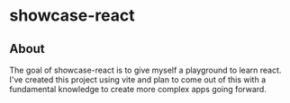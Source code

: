 # showcase-react

## About

The goal of showcase-react is to give myself a playground to learn react. I've created this project using vite and plan to come out of this with a fundamental knowledge to create more complex apps going forward.
